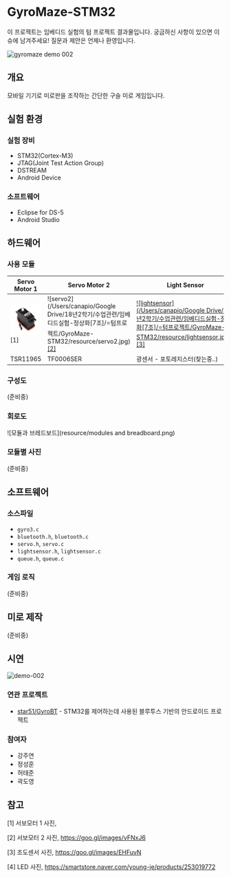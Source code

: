 # GyroMaze-STM32
이 프로젝트는 임베디드 실험의 텀 프로젝트 결과물입니다. 궁금하신 사항이 있으면 이슈에 남겨주세요! 질문과 제안은 언제나 환영입니다.

![gyromaze demo 002](resource/demo-001.gif)

## 개요

모바일 기기로 미로판을 조작하는 간단한 구슬 미로 게임입니다. 

## 실험 환경

### 실험 장비

- STM32(Cortex-M3)
- JTAG(Joint Test Action Group)
- DSTREAM
- Android Device

### 소프트웨어

- Eclipse for DS-5
- Android Studio

## 하드웨어

### 사용 모듈

| Servo Motor 1                     | Servo Motor 2                                                | Light Sensor                                                 | Bluetooth Module                            | LED                                                          |
| --------------------------------- | ------------------------------------------------------------ | ------------------------------------------------------------ | ------------------------------------------- | ------------------------------------------------------------ |
| ![servo1](resource/servo1.jpg)[1] | ![servo2](/Users/canapio/Google Drive/18년2학기/수업관련/임베디드실험-정상화[7조]/⭐️텀프로젝트/GyroMaze-STM32/resource/servo2.jpg)[[2]](https://goo.gl/images/vFNxJ6) | [![lightsensor](/Users/canapio/Google Drive/18년2학기/수업관련/임베디드실험-정상화[7조]/⭐️텀프로젝트/GyroMaze-STM32/resource/lightsensor.jpeg)[3]](https://goo.gl/images/EHFuvN) | ![bluetooth module](resource/bluetooth.png) | ![led](/Users/canapio/Google Drive/18년2학기/수업관련/임베디드실험-정상화[7조]/⭐️텀프로젝트/GyroMaze-STM32/resource/led.png)[[4]](https://smartstore.naver.com/young-je/products/253019772) |
| TSR11965                          | TF0006SER                                                    | 광센서 - 포토레지스터(찾는중..)                              | FB755AC                                     | 고휘도 LED전구 3                                             |

### 구성도

(준비중)

### 회로도

![모듈과 브레드보드](resource/modules and breadboard.png)

### 모듈별 사진

(준비중)

## 소프트웨어

### 소스파일

- `gyro3.c`
- `bluetooth.h`, `bluetooth.c`
- `servo.h`, `servo.c`
- `lightsensor.h`, `lightsensor.c`
- `queue.h`, `queue.c`

### 게임 로직

(준비중)

## 미로 제작

(준비중)

## 시연

![demo-002](resource/demo-002.gif)

### 연관 프로젝트

- [star51/GyroBT](https://github.com/star51/GyroBT) - STM32를 제어하는데 사용된 블루투스 기반의 안드로이드 프로젝트

### 참여자

- 강주연
- 정성훈
- 허태준
- 곽도영

## 참고

[1] 서보모터 1 사진, 

[2] 서보모터 2 사진, https://goo.gl/images/vFNxJ6

[3] 조도센서 사진, https://goo.gl/images/EHFuvN

[4] LED 사진, https://smartstore.naver.com/young-je/products/253019772